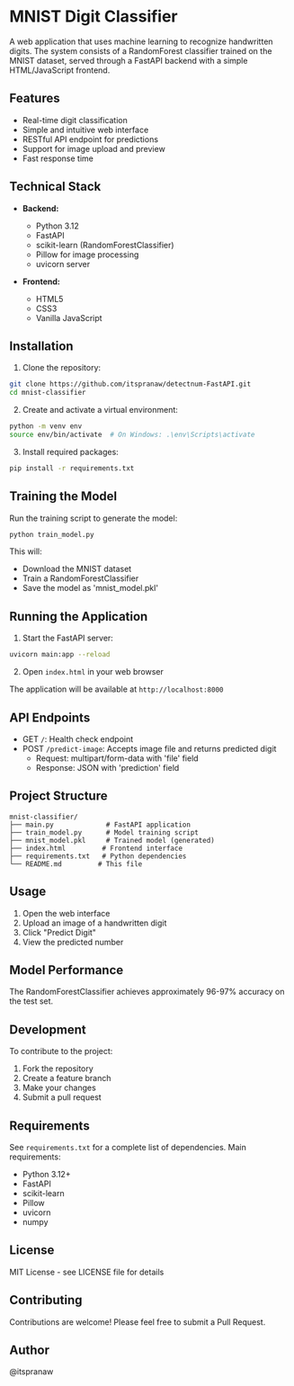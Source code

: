 # MNIST Digit Classifier

A web application that uses machine learning to recognize handwritten digits. The system consists of a RandomForest classifier trained on the MNIST dataset, served through a FastAPI backend with a simple HTML/JavaScript frontend.

## Features

- Real-time digit classification
- Simple and intuitive web interface
- RESTful API endpoint for predictions
- Support for image upload and preview
- Fast response time

## Technical Stack

- **Backend:**
  - Python 3.12
  - FastAPI
  - scikit-learn (RandomForestClassifier)
  - Pillow for image processing
  - uvicorn server

- **Frontend:**
  - HTML5
  - CSS3
  - Vanilla JavaScript

## Installation

1. Clone the repository:
```bash
git clone https://github.com/itspranaw/detectnum-FastAPI.git
cd mnist-classifier
```

2. Create and activate a virtual environment:
```bash
python -m venv env
source env/bin/activate  # On Windows: .\env\Scripts\activate
```

3. Install required packages:
```bash
pip install -r requirements.txt
```

## Training the Model

Run the training script to generate the model:
```bash
python train_model.py
```

This will:
- Download the MNIST dataset
- Train a RandomForestClassifier
- Save the model as 'mnist_model.pkl'

## Running the Application

1. Start the FastAPI server:
```bash
uvicorn main:app --reload
```

2. Open `index.html` in your web browser

The application will be available at `http://localhost:8000`

## API Endpoints

- GET `/`: Health check endpoint
- POST `/predict-image`: Accepts image file and returns predicted digit
  - Request: multipart/form-data with 'file' field
  - Response: JSON with 'prediction' field

## Project Structure

```
mnist-classifier/
├── main.py             # FastAPI application
├── train_model.py      # Model training script
├── mnist_model.pkl     # Trained model (generated)
├── index.html         # Frontend interface
├── requirements.txt   # Python dependencies
└── README.md         # This file
```

## Usage

1. Open the web interface
2. Upload an image of a handwritten digit
3. Click "Predict Digit"
4. View the predicted number

## Model Performance

The RandomForestClassifier achieves approximately 96-97% accuracy on the test set.

## Development

To contribute to the project:

1. Fork the repository
2. Create a feature branch
3. Make your changes
4. Submit a pull request

## Requirements

See `requirements.txt` for a complete list of dependencies. Main requirements:

- Python 3.12+
- FastAPI
- scikit-learn
- Pillow
- uvicorn
- numpy

## License

MIT License - see LICENSE file for details

## Contributing

Contributions are welcome! Please feel free to submit a Pull Request.

## Author

@itspranaw
